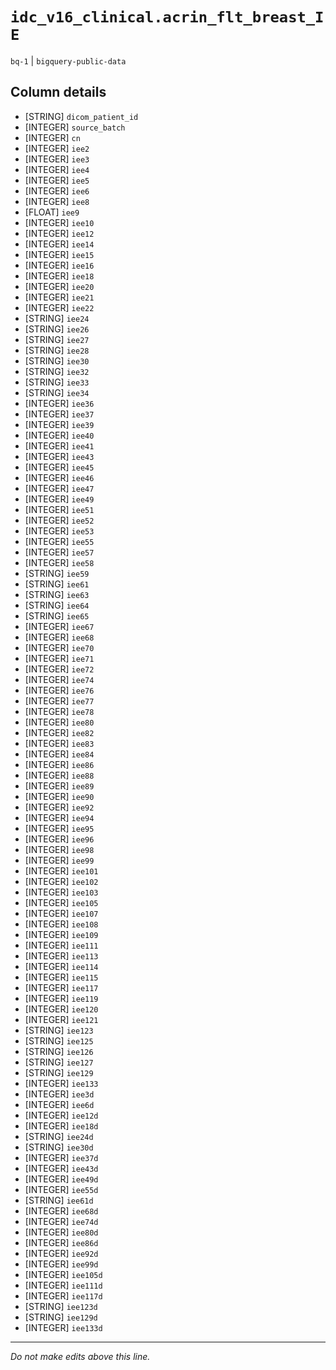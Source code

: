 # `idc_v16_clinical.acrin_flt_breast_IE`
`bq-1` | `bigquery-public-data`

## Column details
* [STRING]    `dicom_patient_id`
* [INTEGER]   `source_batch`
* [INTEGER]   `cn`
* [INTEGER]   `iee2`
* [INTEGER]   `iee3`
* [INTEGER]   `iee4`
* [INTEGER]   `iee5`
* [INTEGER]   `iee6`
* [INTEGER]   `iee8`
* [FLOAT]     `iee9`
* [INTEGER]   `iee10`
* [INTEGER]   `iee12`
* [INTEGER]   `iee14`
* [INTEGER]   `iee15`
* [INTEGER]   `iee16`
* [INTEGER]   `iee18`
* [INTEGER]   `iee20`
* [INTEGER]   `iee21`
* [INTEGER]   `iee22`
* [STRING]    `iee24`
* [STRING]    `iee26`
* [STRING]    `iee27`
* [STRING]    `iee28`
* [STRING]    `iee30`
* [STRING]    `iee32`
* [STRING]    `iee33`
* [STRING]    `iee34`
* [INTEGER]   `iee36`
* [INTEGER]   `iee37`
* [INTEGER]   `iee39`
* [INTEGER]   `iee40`
* [INTEGER]   `iee41`
* [INTEGER]   `iee43`
* [INTEGER]   `iee45`
* [INTEGER]   `iee46`
* [INTEGER]   `iee47`
* [INTEGER]   `iee49`
* [INTEGER]   `iee51`
* [INTEGER]   `iee52`
* [INTEGER]   `iee53`
* [INTEGER]   `iee55`
* [INTEGER]   `iee57`
* [INTEGER]   `iee58`
* [STRING]    `iee59`
* [STRING]    `iee61`
* [STRING]    `iee63`
* [STRING]    `iee64`
* [STRING]    `iee65`
* [INTEGER]   `iee67`
* [INTEGER]   `iee68`
* [INTEGER]   `iee70`
* [INTEGER]   `iee71`
* [INTEGER]   `iee72`
* [INTEGER]   `iee74`
* [INTEGER]   `iee76`
* [INTEGER]   `iee77`
* [INTEGER]   `iee78`
* [INTEGER]   `iee80`
* [INTEGER]   `iee82`
* [INTEGER]   `iee83`
* [INTEGER]   `iee84`
* [INTEGER]   `iee86`
* [INTEGER]   `iee88`
* [INTEGER]   `iee89`
* [INTEGER]   `iee90`
* [INTEGER]   `iee92`
* [INTEGER]   `iee94`
* [INTEGER]   `iee95`
* [INTEGER]   `iee96`
* [INTEGER]   `iee98`
* [INTEGER]   `iee99`
* [INTEGER]   `iee101`
* [INTEGER]   `iee102`
* [INTEGER]   `iee103`
* [INTEGER]   `iee105`
* [INTEGER]   `iee107`
* [INTEGER]   `iee108`
* [INTEGER]   `iee109`
* [INTEGER]   `iee111`
* [INTEGER]   `iee113`
* [INTEGER]   `iee114`
* [INTEGER]   `iee115`
* [INTEGER]   `iee117`
* [INTEGER]   `iee119`
* [INTEGER]   `iee120`
* [INTEGER]   `iee121`
* [STRING]    `iee123`
* [STRING]    `iee125`
* [STRING]    `iee126`
* [STRING]    `iee127`
* [STRING]    `iee129`
* [INTEGER]   `iee133`
* [INTEGER]   `iee3d`
* [INTEGER]   `iee6d`
* [INTEGER]   `iee12d`
* [INTEGER]   `iee18d`
* [STRING]    `iee24d`
* [STRING]    `iee30d`
* [INTEGER]   `iee37d`
* [INTEGER]   `iee43d`
* [INTEGER]   `iee49d`
* [INTEGER]   `iee55d`
* [STRING]    `iee61d`
* [INTEGER]   `iee68d`
* [INTEGER]   `iee74d`
* [INTEGER]   `iee80d`
* [INTEGER]   `iee86d`
* [INTEGER]   `iee92d`
* [INTEGER]   `iee99d`
* [INTEGER]   `iee105d`
* [INTEGER]   `iee111d`
* [INTEGER]   `iee117d`
* [STRING]    `iee123d`
* [STRING]    `iee129d`
* [INTEGER]   `iee133d`

-------------------------------------------------------------------------------
*Do not make edits above this line.*

